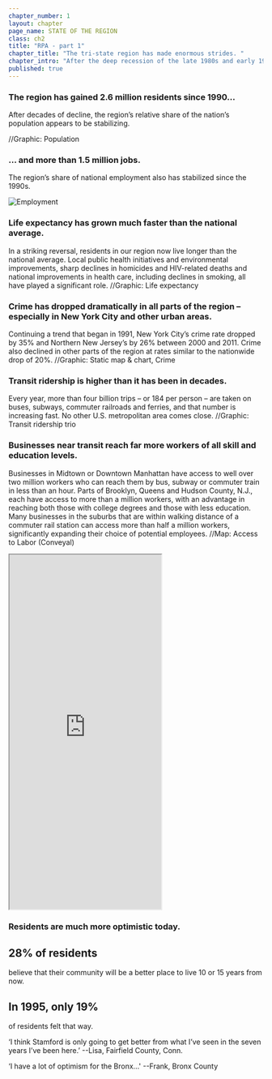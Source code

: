 ```yaml
---
chapter_number: 1
layout: chapter
page_name: STATE OF THE REGION
class: ch2
title: "RPA - part 1"
chapter_title: "The tri-state region has made enormous strides. "
chapter_intro: "After the deep recession of the late 1980s and early 1990s, the tri-state region has bounced back. People are choosing to live here and the economy is flourishing. New York City is now one of the safest big cities in the nation. Public health has improved, as has quality of life.  A number of global trends have fueled this renaissance, from economic changes that favor places with large concentrations of highly educated workers to demographic changes that make walkable, transit-oriented communities more desirable. Intentional policy choices, some made decades ago, have allowed the region to capitalize on these trends and lead an international urban revival."
published: true
---
```


### The region has gained 2.6 million residents since 1990…

After decades of decline, the region’s relative share of the nation’s population appears to be stabilizing.

//Graphic: Population

### … and more than 1.5 million jobs.

The region’s share of national employment also has stabilized since the 1990s.

![Employment](/rpa/media/Employment.png)

### Life expectancy has grown much faster than the national average.

In a striking reversal, residents in our region now live longer than the national average. Local public health initiatives and environmental improvements, sharp declines in homicides and HIV-related deaths and national improvements in health care, including declines in smoking, all have played a significant role.
//Graphic: Life expectancy

### Crime has dropped dramatically in all parts of the region – especially in New York City and other urban areas.
Continuing a trend that began in 1991, New York City’s crime rate dropped by 35% and Northern New Jersey’s by 26% between 2000 and 2011. Crime also declined in other parts of the region at rates similar to the nationwide drop of 20%.
//Graphic: Static map & chart, Crime


### Transit ridership is higher than it has been in decades.
Every year, more than four billion trips – or 184 per person – are taken on buses, subways, commuter railroads and ferries, and that number is increasing fast. No other U.S. metropolitan area comes close.
//Graphic: Transit ridership trio


### Businesses near transit reach far more workers of all skill and education levels.
Businesses in Midtown or Downtown Manhattan have access to well over two million workers who can reach them by bus, subway or commuter train in less than an hour. Parts of Brooklyn, Queens and Hudson County, N.J., each have access to more than a million workers, with an advantage in reaching both those with college degrees and those with less education. Many businesses in the suburbs that are within walking distance of a commuter rail station can access more than half a million workers, significantly expanding their choice of potential employees.
//Map: Access to Labor (Conveyal)

<iframe src="http://rpa.conveyal.com/workforce" class="wrap-map" height="700"></iframe>


### Residents are much more optimistic today.
## 28% of residents
believe that their community will be a better place to live 10 or 15 years from now.
## In 1995, only 19%
of residents felt that way.

‘I think Stamford is only going to get better from what I’ve seen in the seven years I’ve been here.’
--Lisa, Fairfield County, Conn.

‘I have a lot of optimism for the Bronx…'
--Frank, Bronx County